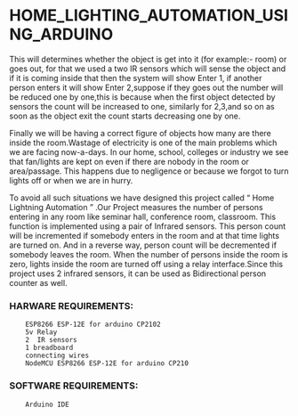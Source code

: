 # HOME_LIGHTING_AUTOMATION_USING_ARDUINO

This will determines whether the object is get into it (for example:- room) or goes out, for that we used a two IR sensors which will sense the object and if it is coming inside that then the system will show Enter 1, if another person enters it will show Enter 2,suppose if they goes out the number will be reduced one by one,this is because when the first object detected by sensors the count will be increased to one, similarly for 2,3,and so on as soon as the object exit the count starts decreasing one by one.

Finally we will be having a correct figure of objects how many are there inside the room.Wastage of electricity is one of the main problems which we are facing now-a-days. In our home, school, colleges or industry we see that fan/lights are kept on even if there are nobody in the room or area/passage. This happens due to negligence or because we forgot to turn lights off or when we are in hurry. 

To avoid all such situations we have designed this project called “ Home Lightning Automation  ” .Our Project measures the number of persons entering in any room like seminar hall, conference room, classroom. This function is implemented using a pair of Infrared sensors. This person count will be incremented if somebody enters in the room and at that time lights are turned on. And in a reverse way, person count will be decremented if somebody leaves the room. When the number of persons inside the room is zero, lights inside the room are turned off using a relay interface.Since this project uses 2 infrared sensors, it can be used as Bidirectional person counter as well.



### HARWARE REQUIREMENTS:

        ESP8266 ESP-12E for arduino CP2102
        5v Relay
        2  IR sensors
        1 breadboard
        connecting wires
        NodeMCU ESP8266 ESP-12E for arduino CP210

### SOFTWARE REQUIREMENTS:

        Arduino IDE

